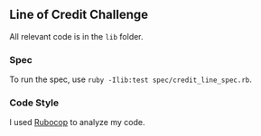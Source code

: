 ## Line of Credit Challenge

All relevant code is in the `lib` folder.

### Spec
To run the spec, use `ruby -Ilib:test spec/credit_line_spec.rb`.

### Code Style
I used [Rubocop](https://github.com/bbatsov/rubocop) to analyze my code.